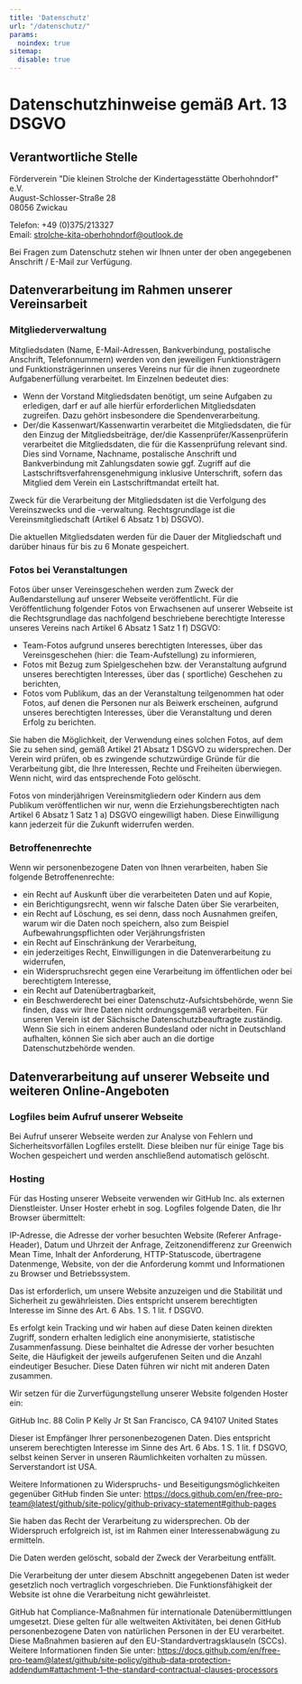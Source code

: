 ```yaml
---
title: 'Datenschutz'
url: "/datenschutz/"
params:
  noindex: true
sitemap:
  disable: true
---
```


# Datenschutzhinweise gemäß Art. 13 DSGVO

## Verantwortliche Stelle

Förderverein "Die kleinen Strolche der Kindertagesstätte Oberhohndorf" e.V.<br>
August-Schlosser-Straße 28<br>
08056 Zwickau<br> 

Telefon: +49 (0)375/213327<br>
Email: strolche-kita-oberhohndorf@outlook.de

Bei Fragen zum Datenschutz stehen wir Ihnen unter der oben
angegebenen Anschrift / E-Mail zur Verfügung.

## Datenverarbeitung im Rahmen unserer Vereinsarbeit

### Mitgliederverwaltung

Mitgliedsdaten (Name, E-Mail-Adressen, Bankverbindung, postalische Anschrift, Telefonnummern) werden von den jeweiligen Funktionsträgern und Funktionsträgerinnen unseres
Vereins nur für die ihnen zugeordnete Aufgabenerfüllung verarbeitet. Im Einzelnen bedeutet dies:

- Wenn der Vorstand Mitgliedsdaten benötigt, um seine Aufgaben zu erledigen, darf er auf alle hierfür erforderlichen
  Mitgliedsdaten zugreifen. Dazu gehört insbesondere die Spendenverarbeitung.
- Der/die Kassenwart/Kassenwartin verarbeitet die Mitgliedsdaten, die für den Einzug der Mitgliedsbeiträge, der/die Kassenprüfer/Kassenprüferin verarbeitet die Mitgliedsdaten, die für die Kassenprüfung relevant sind. Dies sind Vorname, Nachname, postalische
  Anschrift und Bankverbindung mit Zahlungsdaten sowie ggf. Zugriff auf die Lastschriftsverfahrensgenehmigung inklusive
  Unterschrift, sofern das Mitglied dem Verein ein Lastschriftmandat erteilt hat.

Zweck für die Verarbeitung der Mitgliedsdaten ist die Verfolgung des Vereinszwecks und die -verwaltung. Rechtsgrundlage
ist die Vereinsmitgliedschaft (Artikel 6 Absatz 1 b) DSGVO).

Die aktuellen Mitgliedsdaten werden für die Dauer der Mitgliedschaft und darüber hinaus für bis zu 6 Monate gespeichert.

### Fotos bei Veranstaltungen

Fotos über unser Vereinsgeschehen werden zum Zweck der Außendarstellung auf unserer Webseite veröffentlicht.
Für die Veröffentlichung folgender Fotos von Erwachsenen auf unserer Webseite ist die Rechtsgrundlage das nachfolgend
beschriebene berechtigte Interesse unseres Vereins nach Artikel 6 Absatz 1 Satz 1 f) DSGVO:

- Team-Fotos aufgrund unseres berechtigten Interesses, über das Vereinsgeschehen (hier: die Team-Aufstellung) zu
  informieren,
- Fotos mit Bezug zum Spielgeschehen bzw. der Veranstaltung aufgrund unseres berechtigten Interesses, über das (
  sportliche) Geschehen zu berichten,
- Fotos vom Publikum, das an der Veranstaltung teilgenommen hat oder Fotos, auf denen die Personen nur als Beiwerk
  erscheinen, aufgrund unseres berechtigten Interesses, über die Veranstaltung und deren Erfolg zu berichten.

Sie haben die Möglichkeit, der Verwendung eines solchen Fotos, auf dem Sie zu sehen sind, gemäß Artikel 21 Absatz 1
DSGVO zu widersprechen. Der Verein wird prüfen, ob es zwingende schutzwürdige Gründe für die Verarbeitung gibt, die Ihre
Interessen, Rechte und Freiheiten überwiegen. Wenn nicht, wird das entsprechende Foto gelöscht.

Fotos von minderjährigen Vereinsmitgliedern oder Kindern aus dem Publikum veröffentlichen wir nur, wenn die
Erziehungsberechtigten nach Artikel 6 Absatz 1 Satz 1 a) DSGVO eingewilligt haben. Diese Einwilligung kann jederzeit für
die Zukunft widerrufen werden.

### Betroffenenrechte

Wenn wir personenbezogene Daten von Ihnen verarbeiten, haben Sie folgende Betroffenenrechte:

- ein Recht auf Auskunft über die verarbeiteten Daten und auf Kopie,
- ein Berichtigungsrecht, wenn wir falsche Daten über Sie verarbeiten,
- ein Recht auf Löschung, es sei denn, dass noch Ausnahmen greifen, warum wir die Daten noch speichern, also zum
  Beispiel Aufbewahrungspflichten oder Verjährungsfristen
- ein Recht auf Einschränkung der Verarbeitung,
- ein jederzeitiges Recht, Einwilligungen in die Datenverarbeitung zu widerrufen,
- ein Widerspruchsrecht gegen eine Verarbeitung im öffentlichen oder bei berechtigtem Interesse,
- ein Recht auf Datenübertragbarkeit,
- ein Beschwerderecht bei einer Datenschutz-Aufsichtsbehörde, wenn Sie finden, dass wir Ihre Daten nicht ordnungsgemäß
  verarbeiten. Für unseren Verein ist der Sächsische Datenschutzbeauftragte zuständig. Wenn Sie sich in einem anderen
  Bundesland oder nicht in Deutschland aufhalten, können Sie sich aber auch an die dortige Datenschutzbehörde wenden.

## Datenverarbeitung auf unserer Webseite und weiteren Online-Angeboten

### Logfiles beim Aufruf unserer Webseite

Bei Aufruf unserer Webseite werden zur Analyse von Fehlern und Sicherheitsvorfällen Logfiles erstellt. Diese bleiben nur
für einige Tage bis Wochen gespeichert und werden anschließend automatisch gelöscht.

### Hosting

Für das Hosting unserer Webseite verwenden wir GitHub Inc. als externen Dienstleister.
Unser Hoster erhebt in sog. Logfiles folgende Daten, die Ihr Browser übermittelt:

IP-Adresse, die Adresse der vorher besuchten Website (Referer Anfrage-Header), Datum und Uhrzeit der Anfrage,
Zeitzonendifferenz zur Greenwich Mean Time, Inhalt der Anforderung, HTTP-Statuscode, übertragene Datenmenge, Website,
von der die Anforderung kommt und Informationen zu Browser und Betriebssystem.

Das ist erforderlich, um unsere Website anzuzeigen und die Stabilität und Sicherheit zu gewährleisten. Dies entspricht
unserem berechtigten Interesse im Sinne des Art. 6 Abs. 1 S. 1 lit. f DSGVO.

Es erfolgt kein Tracking und wir haben auf diese Daten keinen direkten Zugriff, sondern erhalten lediglich eine
anonymisierte, statistische Zusammenfassung. Diese beinhaltet die Adresse der vorher besuchten Seite, die Häufigkeit der
jeweils aufgerufenen Seiten und die Anzahl eindeutiger Besucher. Diese Daten führen wir nicht mit anderen Daten
zusammen.

Wir setzen für die Zurverfügungstellung unserer Website folgenden Hoster ein:

GitHub Inc.
88 Colin P Kelly Jr St
San Francisco, CA 94107
United States

Dieser ist Empfänger Ihrer personenbezogenen Daten. Dies entspricht unserem berechtigten Interesse im Sinne des Art. 6
Abs. 1 S. 1 lit. f DSGVO, selbst keinen Server in unseren Räumlichkeiten vorhalten zu müssen. Serverstandort ist USA.

Weitere Informationen zu Widerspruchs- und Beseitigungsmöglichkeiten gegenüber GitHub finden Sie
unter: https://docs.github.com/en/free-pro-team@latest/github/site-policy/github-privacy-statement#github-pages

Sie haben das Recht der Verarbeitung zu widersprechen. Ob der Widerspruch erfolgreich ist, ist im Rahmen einer
Interessenabwägung zu ermitteln.

Die Daten werden gelöscht, sobald der Zweck der Verarbeitung entfällt.

Die Verarbeitung der unter diesem Abschnitt angegebenen Daten ist weder gesetzlich noch vertraglich vorgeschrieben. Die
Funktionsfähigkeit der Website ist ohne die Verarbeitung nicht gewährleistet.

GitHub hat Compliance-Maßnahmen für internationale Datenübermittlungen umgesetzt. Diese gelten für alle weltweiten
Aktivitäten, bei denen GitHub personenbezogene Daten von natürlichen Personen in der EU verarbeitet. Diese Maßnahmen
basieren auf den EU-Standardvertragsklauseln (SCCs). Weitere Informationen finden Sie
unter: https://docs.github.com/en/free-pro-team@latest/github/site-policy/github-data-protection-addendum#attachment-1–the-standard-contractual-clauses-processors

